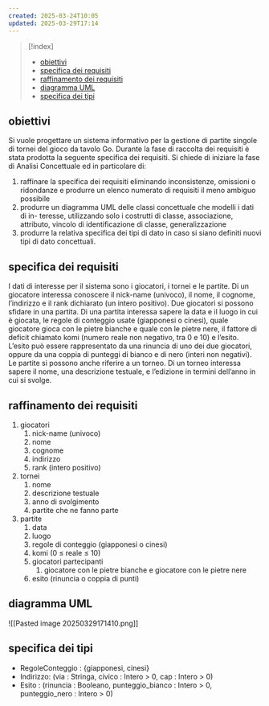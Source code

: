 ```yaml
---
created: 2025-03-24T10:05
updated: 2025-03-29T17:14
---
```

>[!index]
>- [obiettivi](#obiettivi)
>- [specifica dei requisiti](#specifica%20dei%20requisiti)
>- [raffinamento dei requisiti](#raffinamento%20dei%20requisiti)
>- [diagramma UML](#diagramma%20UML)
>- [specifica dei tipi](#specifica%20dei%20tipi)
## obiettivi
Si vuole progettare un sistema informativo per la gestione di partite singole di tornei del gioco da tavolo Go.
Durante la fase di raccolta dei requisiti è stata prodotta la seguente specifica dei
requisiti.
Si chiede di iniziare la fase di Analisi Concettuale ed in particolare di:
1. raffinare la specifica dei requisiti eliminando inconsistenze, omissioni o ridondanze e produrre un elenco numerato di requisiti il meno ambiguo possibile
2. produrre un diagramma UML delle classi concettuale che modelli i dati di in-
teresse, utilizzando solo i costrutti di classe, associazione, attributo, vincolo di identificazione di classe, generalizzazione
3. produrre la relativa specifica dei tipi di dato in caso si siano definiti nuovi tipi di
dato concettuali.
## specifica dei requisiti
 I dati di interesse per il sistema sono i giocatori, i tornei e le partite.
Di un giocatore interessa conoscere il nick-name (univoco), il nome, il cognome, l’indirizzo e il rank dichiarato (un intero positivo).
Due giocatori si possono sfidare in una partita. Di una partita interessa sapere la data e il luogo in cui è giocata, le regole di conteggio usate (giapponesi o cinesi), quale giocatore gioca con le pietre bianche e quale con le pietre nere, il fattore di deficit chiamato komi (numero reale non negativo, tra 0 e 10) e l’esito. L’esito può essere rappresentato da una rinuncia di uno dei due giocatori, oppure da una coppia di punteggi di bianco e di nero (interi non negativi).
Le partite si possono anche riferire a un torneo.
Di un torneo interessa sapere il nome, una descrizione testuale, e l’edizione in termini dell’anno in cui si svolge.
## raffinamento dei requisiti
1. giocatori
	1. nick-name (univoco)
	2. nome
	3. cognome
	4. indirizzo
	5. rank (intero positivo)
2. tornei
	1. nome
	2. descrizione testuale
	3. anno di svolgimento
	4. partite che ne fanno parte
3. partite
	1. data
	2. luogo
	3. regole di conteggio (giapponesi o cinesi)
	4. komi (0 ≤ reale ≤ 10)
	5. giocatori partecipanti
		1. giocatore con le pietre bianche e giocatore con le pietre nere
	6. esito (rinuncia o coppia di punti)
## diagramma UML
![[Pasted image 20250329171410.png]]
## specifica dei tipi
- RegoleConteggio : {giapponesi, cinesi}
- Indirizzo: (via : Stringa, civico : Intero > 0, cap : Intero > 0)
- Esito : (rinuncia :  Booleano, punteggio_bianco : Intero > 0, punteggio_nero : Intero > 0)